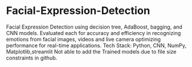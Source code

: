 # Facial-Expression-Detection
Facial Expression Detection using decision tree, AdaBoost, bagging, and CNN models. Evaluated each for accuracy and efficiency in recognizing emotions from facial images, videos and live camera optimizing performance for real-time applications. Tech Stack: Python, CNN, NumPy, Matplotlib,streamlit
Not able to add the Trained models due to file size constraints in github.
